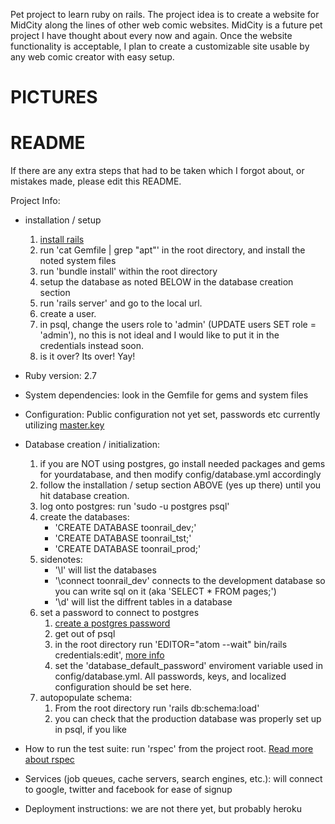 Pet project to learn ruby on rails. The project idea is to create a website for MidCity along the lines of other web comic websites. MidCity is a future pet project I have thought about every now and again. Once the website functionality is acceptable, I plan to create a customizable site usable by any web comic creator with easy setup.

# PICTURES



# README

If there are any extra steps that had to be taken which I forgot about, or mistakes made, please edit this README.

Project Info:

* installation / setup
  1. [install rails](http://www.installrails.com/)
  2. run 'cat Gemfile | grep "apt"' in the root directory, and install the noted system files
  3. run 'bundle install' within the root directory
  4. setup the database as noted BELOW in the database creation section
  5. run 'rails server' and go to the local url.
  6. create a user.
  7. in psql, change the users role to 'admin' (UPDATE users SET role = 'admin'), no this is not ideal and I would like to put it in the credentials instead soon.
  8. is it over? Its over! Yay!

* Ruby version: 2.7

* System dependencies: look in the Gemfile for gems and system files

* Configuration: Public configuration not yet set, passwords etc currently utilizing [master.key](https://medium.com/@thorntonbrenden/rails-and-the-legendary-master-key-15c8be7799f1)

* Database creation / initialization:
  1. if you are NOT using postgres, go install needed packages and gems for yourdatabase, and then modify config/database.yml accordingly
  2. follow the installation / setup section ABOVE (yes up there) until you hit database creation.
  3. log onto postgres: run 'sudo -u postgres psql'
  4. create the databases:
      - 'CREATE DATABASE toonrail_dev;'
      - 'CREATE DATABASE toonrail_tst;'
      - 'CREATE DATABASE toonrail_prod;'
  5. sidenotes:
      - '\l' will list the databases
      - '\connect toonrail_dev' connects to the development database so you can write sql on it (aka 'SELECT * FROM pages;')
      - '\d' will list the diffrent tables in a database
  6. set a password to connect to postgres
      1. [create a postgres password](https://www.postgresqltutorial.com/postgresql-change-password/)
      2. get out of psql
      3. in the root directory run 'EDITOR="atom --wait" bin/rails credentials:edit', [more info](https://medium.com/@thorntonbrenden/rails-and-the-legendary-master-key-15c8be7799f1)
      4. set the 'database_default_password' enviroment variable used in config/database.yml. All passwords, keys, and localized configuration should be set here.
  7. autopopulate schema: 
      1. From the root directory run 'rails db:schema:load'
      2. you can check that the production database was properly set up in psql, if you like

* How to run the test suite: run 'rspec' from the project root. [Read more about rspec](https://github.com/rspec/rspec)

* Services (job queues, cache servers, search engines, etc.): will connect to google, twitter and facebook for ease of signup

* Deployment instructions: we are not there yet, but probably heroku
